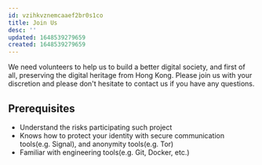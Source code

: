```yaml
---
id: vzihkvznemcaaef2br0s1co
title: Join Us
desc: ''
updated: 1648539279659
created: 1648539279659
---
```


We need volunteers to help us to build a better digital society, and first of all, preserving the digital heritage from Hong Kong. Please join us with your discretion and please don't hesitate to contact us if you have any questions.

## Prerequisites

- Understand the risks participating such project
- Knows how to protect your identity with secure communication tools(e.g. Signal), and anonymity tools(e.g. Tor)
- Familiar with engineering tools(e.g. Git, Docker, etc.)
